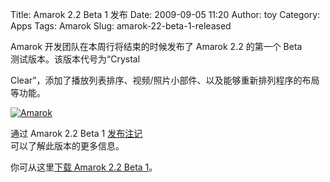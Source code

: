 Title: Amarok 2.2 Beta 1 发布
Date: 2009-09-05 11:20
Author: toy
Category: Apps
Tags: Amarok
Slug: amarok-22-beta-1-released

Amarok 开发团队在本周行将结束的时候发布了 Amarok 2.2 的第一个 Beta  
测试版本。该版本代号为“Crystal  

Clear”，添加了播放列表排序、视频/照片小部件、以及能够重新排列程序的布局等功能。

[![Amarok](http://i.linuxtoy.org/images/2009/09/Amarok2.2beta1-thumb.png)](http://i.linuxtoy.org/images/2009/09/Amarok2.2beta1.png)

通过 Amarok 2.2 Beta 1
[发布注记](http://amarok.kde.org/en/releases/2.2/beta/1)  
可以了解此版本的更多信息。

你可从这里[下载 Amarok 2.2 Beta
1](http://amarok.kde.org/wiki/Download)。
